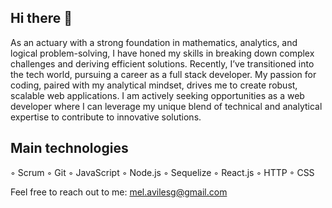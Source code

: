 ## Hi there 👋

As an actuary with a strong foundation in mathematics, analytics, and logical problem-solving, I have honed my skills in breaking down complex challenges and deriving efficient solutions. Recently, I’ve transitioned into the tech world, pursuing a career as a full stack developer. My passion for coding, paired with my analytical mindset, drives me to create robust, scalable web applications. I am actively seeking opportunities as a web developer where I can leverage my unique blend of technical and analytical expertise to contribute to innovative solutions.

## Main technologies

◦ Scrum
◦ Git
◦ JavaScript
◦ Node.js
◦ Sequelize
◦ React.js
◦ HTTP
◦ CSS

Feel free to reach out to me: mel.avilesg@gmail.com
<!--
**MeliAviles/MeliAviles** is a ✨ _special_ ✨ repository because its `README.md` (this file) appears on your GitHub profile.

Here are some ideas to get you started:

- 🔭 I’m currently working on ...
- 🌱 I’m currently learning ...
- 👯 I’m looking to collaborate on ...
- 🤔 I’m looking for help with ...
- 💬 Ask me about ...
- 📫 How to reach me: ...
- 😄 Pronouns: ...
- ⚡ Fun fact: ...
-->
